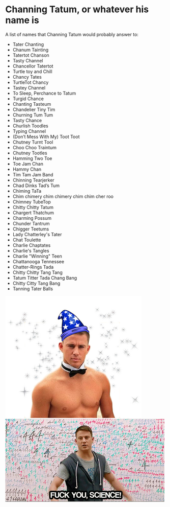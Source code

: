 # Channing Tatum, or whatever his name is

A list of names that Channing Tatum would probably answer to:

* Tater Chanting
* Chanum Tainting
* Tatertot Chanson
* Tasty Channel
* Chancellor Tatertot
* Turtle toy and Chill
* Chancy Tates
* TurtleTot Chancy
* Tastey Channel
* To Sleep, Perchance to Tatum 
* Turgid Chance
* Chanting Tasteum 
* Chandelier Tiny Tim
* Churning Tum Tum
* Tasty Chance
* Churlish Toodles
* Typing Channel
* (Don’t Mess With My) Toot Toot
* Chutney Turnt Tool
* Choo Choo Traintum
* Chutney Tootles
* Hamming Two Toe
* Toe Jam Chan
* Hammy Chan
* Tim Tam Jam Band
* Chinning Tearjerker
* Chad Dinks Tad’s Tum
* Chiming TaTa
* Chim chimery chim chimery chim chim cher roo
* Chimney TubeTop
* Chitty Chitty Tatum
* Chargert Thatchum
* Charming Possum
* Chunder Tantrum
* Chigger Teetums
* Lady Chatterley's Tater
* Chat Toulette
* Charlie Chaptates
* Charlie's Tangles
* Charlie "Winning" Teen 
* Chattanooga Tennessee
* Chatter-Rings Tada
* Chitty Chitty Tang Tang
* Tatum Titter Tada Chang Bang
* Chitty Citty Tang Bang
* Tanning Tater Balls




![Magic Mike](img/magic-mike.jpg)
![Science](img/science.gif)
